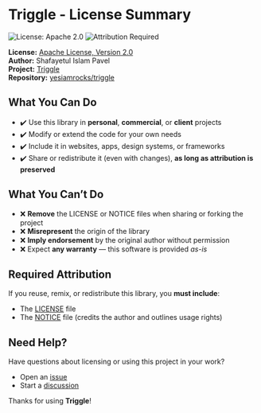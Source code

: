 # Triggle - License Summary

![License: Apache 2.0](https://img.shields.io/badge/License-Apache_2.0-blue.svg) ![Attribution Required](https://img.shields.io/badge/Attribution-Required-important)

**License:** [Apache License, Version 2.0](https://www.apache.org/licenses/LICENSE-2.0)  
**Author:** Shafayetul Islam Pavel  
**Project:** [Triggle](https://yesiamrocks.github.io/triggle/)  
**Repository:** [yesiamrocks/triggle](https://github.com/yesiamrocks/triggle)

## What You Can Do

- ✔️ Use this library in **personal**, **commercial**, or **client** projects
- ✔️ Modify or extend the code for your own needs
- ✔️ Include it in websites, apps, design systems, or frameworks
- ✔️ Share or redistribute it (even with changes), **as long as attribution is preserved**

## What You Can’t Do

- ❌ **Remove** the LICENSE or NOTICE files when sharing or forking the project
- ❌ **Misrepresent** the origin of the library
- ❌ **Imply endorsement** by the original author without permission
- ❌ Expect **any warranty** — this software is provided _as-is_

## Required Attribution

If you reuse, remix, or redistribute this library, you **must include**:

- The [LICENSE](./LICENSE) file
- The [NOTICE](./NOTICE) file (credits the author and outlines usage rights)

## Need Help?

Have questions about licensing or using this project in your work?

- Open an [issue](https://github.com/yesiamrocks/triggle/issues)
- Start a [discussion](https://github.com/yesiamrocks/triggle/discussions)

Thanks for using **Triggle**!

